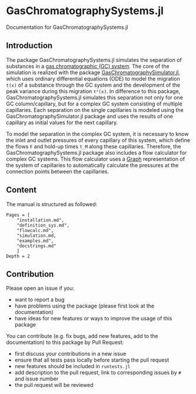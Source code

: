 # GasChromatographySystems.jl

Documentation for GasChromatographySystems.jl



## Introduction

The package GasChromatographySystems.jl simulates the separation of substances in a [gas chromatographic (GC) system](https://en.wikipedia.org/wiki/Gas_chromatography). The core of the simulation is realized with the package [GasChromatographySimulator.jl](https://github.com/JanLeppert/GasChromatographySimulator.jl), which uses ordinary differential equations (ODE) to model the migration ``t(x)`` of a substance through the GC system and the development of the peak variance during this migration ``τ²(x)``. In difference to this package, GasChromatographySystems.jl simulates this separation not only for one GC column/capillary, but for a complex GC system consisting of multiple capillaries. Each separation on the single capillaries is modeled using the GasChromatographySimulator.jl package and uses the results of one capillary as initial values for the next capillary.

To model the separation in the complex GC system, it is necessary to know the inlet and outlet pressures of every capillary of this system, which define the flows ``F`` and hold-up times ``t_M`` along these capillaries. Therefore, the GasChromatographySystems.jl package also includes a flow calculator for complex GC systems. This flow calculator uses a [Graph](https://en.wikipedia.org/wiki/Graph_(discrete_mathematics)) representation of the system of capillaries to automatically calculate the pressures at the connection points between the capillaries.  

## Content

The manual is structured as followed:

```@contents
Pages = [
    "installation.md",
    "definition_sys.md",
    "flowcalc.md",
    "simulation.md,
    "examples.md",
    "docstrings.md"
    ]
Depth = 2
```

## Contribution

Please open an issue if you:
- want to report a bug 
- have problems using the package (please first look at the documentation)
- have ideas for new features or ways to improve the usage of this package 

You can contribute (e.g. fix bugs, add new features, add to the documentation) to this package by Pull Request: 
- first discuss your contributions in a new issue
- ensure that all tests pass locally before starting the pull request
- new features should be included in `runtests.jl`
- add description to the pull request, link to corresponding issues by `#` and issue number
- the pull request will be reviewed




